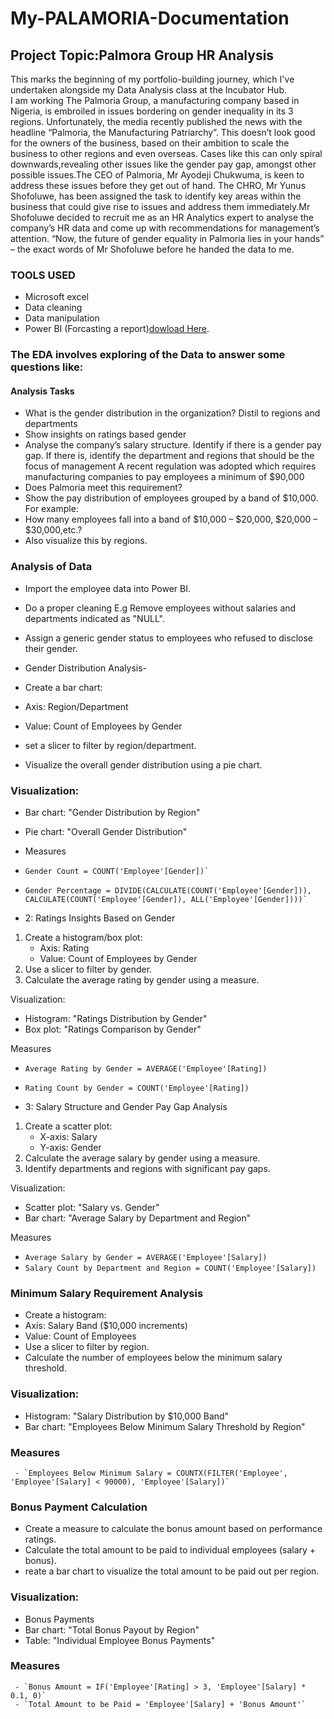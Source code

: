# My-PALAMORIA-Documentation

## Project Topic:Palmora Group HR Analysis
This marks the beginning of my portfolio-building journey, which I've undertaken alongside my Data Analysis class at the Incubator Hub.  
I am working The Palmoria Group, a manufacturing company based in Nigeria, is embroiled in issues bordering on gender inequality in its 3 regions. Unfortunately, the media recently published the news with the headline “Palmoria, the Manufacturing Patriarchy”. This doesn’t look good for the owners of the business, based on their ambition to scale the business to other regions and even overseas. Cases like this can only spiral downwards,revealing other issues like the gender pay gap, amongst other possible issues.The CEO of Palmoria, Mr Ayodeji Chukwuma, is keen to address these issues before they get out of hand. The CHRO, Mr Yunus Shofoluwe, has been assigned the task to identify key areas within the business that could give rise to issues and address them immediately.Mr Shofoluwe decided to recruit me as an HR Analytics expert to analyse the company’s HR data and come up with recommendations for management’s attention. “Now, the future of gender equality in Palmoria lies in your hands” – the exact words of Mr Shofoluwe before he handed the data to me.

### TOOLS USED
-   Microsoft excel 
  -    Data cleaning
  -    Data manipulation
-   Power BI (Forcasting a report)[dowload Here](https://www.microsoft.com/en-gb/power-platform/products/power-bi/).



###   The EDA involves exploring of the Data to answer some questions like:

####   Analysis Tasks
-    What is the gender distribution in the organization? Distil to regions and departments
-    Show insights on ratings based gender
-    Analyse the company’s salary structure. Identify if there is a gender pay gap. If there is, identify the department and regions that should be the focus of management A recent regulation was adopted which requires manufacturing companies to pay employees a minimum of $90,000
-    Does Palmoria meet this requirement?
-    Show the pay distribution of employees grouped by a band of $10,000. For example:
-    How many employees fall into a band of $10,000 – $20,000, $20,000 – $30,000,etc.?
-    Also visualize this by regions.


### Analysis of Data

-  Import the employee data into Power BI.
-  Do a proper cleaning E.g
 Remove employees without salaries and departments indicated as "NULL".
-  Assign a generic gender status to employees who refused to disclose their gender.

-  Gender Distribution Analysis-
-  Create a bar chart:
-  Axis: Region/Department
-  Value: Count of Employees by Gender
-  set a slicer to filter by region/department.
-  Visualize the overall gender distribution using a pie chart.

### Visualization: 
-  Bar chart: "Gender Distribution by Region"
-  Pie chart: "Overall Gender Distribution"

- Measures
-     Gender Count = COUNT('Employee'[Gender])`
-     Gender Percentage = DIVIDE(CALCULATE(COUNT('Employee'[Gender])), CALCULATE(COUNT('Employee'[Gender]), ALL('Employee'[Gender])))`

- 2: Ratings Insights Based on Gender
1. Create a histogram/box plot:
    - Axis: Rating
    - Value: Count of Employees by Gender
2. Use a slicer to filter by gender.
3. Calculate the average rating by gender using a measure.

Visualization:
- Histogram: "Ratings Distribution by Gender"
- Box plot: "Ratings Comparison by Gender"

Measures
- `Average Rating by Gender = AVERAGE('Employee'[Rating])`
- `Rating Count by Gender = COUNT('Employee'[Rating])`

- 3: Salary Structure and Gender Pay Gap Analysis
1. Create a scatter plot:
    - X-axis: Salary
    - Y-axis: Gender
2. Calculate the average salary by gender using a measure.
3. Identify departments and regions with significant pay gaps.

Visualization:
- Scatter plot: "Salary vs. Gender"
- Bar chart: "Average Salary by Department and Region"

Measures 
- `Average Salary by Gender = AVERAGE('Employee'[Salary])`
- `Salary Count by Department and Region = COUNT('Employee'[Salary])`

 ### Minimum Salary Requirement Analysis
 - Create a histogram:
 - Axis: Salary Band ($10,000 increments)
 - Value: Count of Employees
 - Use a slicer to filter by region.
-  Calculate the number of employees below the minimum salary threshold.

### Visualization:
 - Histogram: "Salary Distribution by $10,000 Band"
 - Bar chart: "Employees Below Minimum Salary Threshold by Region"

### Measures
     - `Employees Below Minimum Salary = COUNTX(FILTER('Employee', 'Employee'[Salary] < 90000), 'Employee'[Salary])`

 ### Bonus Payment Calculation
-  Create a measure to calculate the bonus amount based on performance ratings.
-  Calculate the total amount to be paid to individual employees (salary + bonus).
-  reate a bar chart to visualize the total amount to be paid out per region.

### Visualization:
-   Bonus Payments
-   Bar chart: "Total Bonus Payout by Region"
- Table: "Individual Employee Bonus Payments"

### Measures
     - `Bonus Amount = IF('Employee'[Rating] > 3, 'Employee'[Salary] * 0.1, 0)`
     - `Total Amount to be Paid = 'Employee'[Salary] + 'Bonus Amount'`
